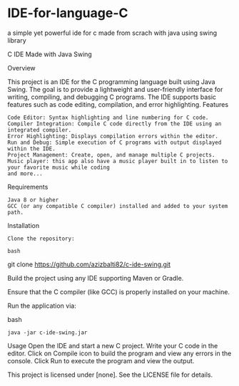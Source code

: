 # IDE-for-language-C
a simple yet powerful ide for c made from scrach with java using swing library

C IDE Made with Java Swing


Overview

This project is an IDE for the C programming language built using Java Swing. The goal is to provide a lightweight and user-friendly interface for writing, compiling, and debugging C programs. The IDE supports basic features such as code editing, compilation, and error highlighting.
Features

    Code Editor: Syntax highlighting and line numbering for C code.
    Compiler Integration: Compile C code directly from the IDE using an integrated compiler.
    Error Highlighting: Displays compilation errors within the editor.
    Run and Debug: Simple execution of C programs with output displayed within the IDE.
    Project Management: Create, open, and manage multiple C projects.
    Music player: this app also have a music player built in to listen to your favorite music while coding
    and more...

Requirements

    Java 8 or higher
    GCC (or any compatible C compiler) installed and added to your system path.

Installation

    Clone the repository:

    bash

git clone https://github.com/azizbalti82/c-ide-swing.git

Build the project using any IDE supporting Maven or Gradle.

Ensure that the C compiler (like GCC) is properly installed on your machine.

Run the application via:

bash

    java -jar c-ide-swing.jar

Usage
    Open the IDE and start a new C project.
    Write your C code in the editor.
    Click on Compile icon to build the program and view any errors in the console.
    Click Run to execute the program and view the output.


This project is licensed under [none]. See the LICENSE file for details.
